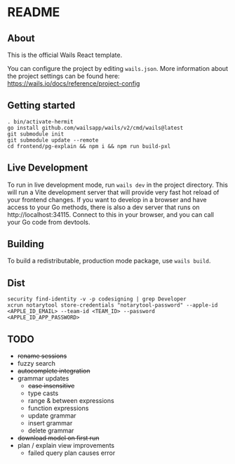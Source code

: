 # README

## About

This is the official Wails React template.

You can configure the project by editing `wails.json`. More information about the project settings can be found
here: https://wails.io/docs/reference/project-config

## Getting started

```
. bin/activate-hermit
go install github.com/wailsapp/wails/v2/cmd/wails@latest
git submodule init
git submodule update --remote
cd frontend/pg-explain && npm i && npm run build-pxl
```

## Live Development

To run in live development mode, run `wails dev` in the project directory. This will run a Vite development
server that will provide very fast hot reload of your frontend changes. If you want to develop in a browser
and have access to your Go methods, there is also a dev server that runs on http://localhost:34115. Connect
to this in your browser, and you can call your Go code from devtools.

## Building

To build a redistributable, production mode package, use `wails build`.

## Dist

```
security find-identity -v -p codesigning | grep Developer
xcrun notarytool store-credentials "notarytool-password" --apple-id <APPLE_ID_EMAIL> --team-id <TEAM_ID> --password <APPLE_ID_APP_PASSWORD>
```

## TODO
- <s>rename sessions</s>
- fuzzy search
- <s>autocomplete integration</s>
- grammar updates
  - <s>case insensitive</s>
  - type casts
  - range & between expressions
  - function expressions
  - update grammar
  - insert grammar
  - delete grammar
- <s>download model on first run</s>
- plan / explain view improvements
  - failed query plan causes error